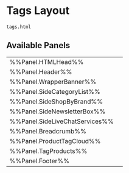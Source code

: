 # <span class="jumptarget"> Tags Layout </span>

`tags.html`

## <span class="jumptarget"> Available Panels </span>
|||
|---|---|
| %%Panel.HTMLHead%% |
| %%Panel.Header%% |
| %%Panel.WrapperBanner%% |
| %%Panel.SideCategoryList%% |
| %%Panel.SideShopByBrand%% |
| %%Panel.SideNewsletterBox%% |
| %%Panel.SideLiveChatServices%% |
| %%Panel.Breadcrumb%% |
| %%Panel.ProductTagCloud%% |
| %%Panel.TagProducts%% |
| %%Panel.Footer%% |
